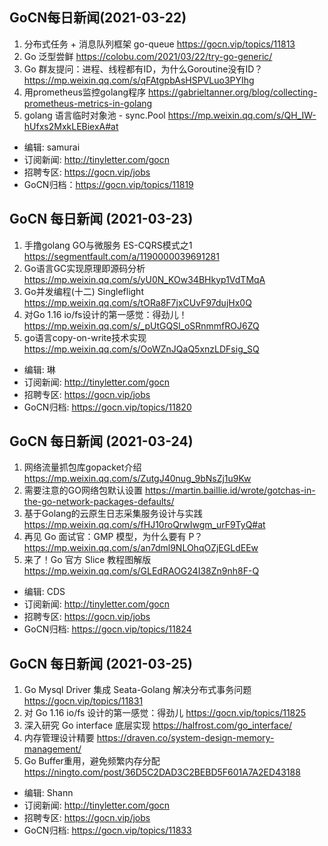 ## GoCN每日新闻(2021-03-22)

1. 分布式任务 + 消息队列框架 go-queue https://gocn.vip/topics/11813
2. Go 泛型尝鲜 https://colobu.com/2021/03/22/try-go-generic/
3. Go 群友提问：进程、线程都有ID，为什么Goroutine没有ID？https://mp.weixin.qq.com/s/qFAtgpbAsHSPVLuo3PYIhg
4. 用prometheus监控golang程序 https://gabrieltanner.org/blog/collecting-prometheus-metrics-in-golang
5. golang 语言临时对象池 - sync.Pool https://mp.weixin.qq.com/s/QH_IW-hUfxs2MxkLEBiexA#at

- 编辑: samurai
- 订阅新闻: http://tinyletter.com/gocn
- 招聘专区: https://gocn.vip/jobs
- GoCN归档：https://gocn.vip/topics/11819

## GoCN 每日新闻 (2021-03-23)

1. 手撸golang GO与微服务 ES-CQRS模式之1 https://segmentfault.com/a/1190000039691281
2. Go语言GC实现原理即源码分析 https://mp.weixin.qq.com/s/yU0N_KOw34BHkyp1VdTMqA	
3. Go并发编程(十二) Singleflight https://mp.weixin.qq.com/s/tORa8F7jxCUvF97dujHx0Q
4. 对Go 1.16 io/fs设计的第一感觉：得劲儿！ https://mp.weixin.qq.com/s/_pUtGQSl_oSRnmmfROJ6ZQ
5. go语言copy-on-write技术实现 https://mp.weixin.qq.com/s/OoWZnJQaQ5xnzLDFsig_SQ

- 编辑: 琳 
- 订阅新闻: http://tinyletter.com/gocn
- 招聘专区: https://gocn.vip/jobs
- GoCN归档: https://gocn.vip/topics/11820

## GoCN 每日新闻 (2021-03-24)

1. 网络流量抓包库gopacket介绍 https://mp.weixin.qq.com/s/ZutgJ40nug_9bNsZj1u9Kw
2. 需要注意的GO网络包默认设置 https://martin.baillie.id/wrote/gotchas-in-the-go-network-packages-defaults/ 
3. 基于Golang的云原生日志采集服务设计与实践 https://mp.weixin.qq.com/s/fHJ10roQrwIwgm_urF9TyQ#at
4. 再见 Go 面试官：GMP 模型，为什么要有 P？ https://mp.weixin.qq.com/s/an7dml9NLOhqOZjEGLdEEw
5. 来了！Go 官方 Slice 教程图解版 https://mp.weixin.qq.com/s/GLEdRAOG24I38Zn9nh8F-Q

- 编辑: CDS
- 订阅新闻: http://tinyletter.com/gocn
- 招聘专区: https://gocn.vip/jobs
- GoCN归档: https://gocn.vip/topics/11824

## GoCN 每日新闻 (2021-03-25)

1. Go Mysql Driver 集成 Seata-Golang 解决分布式事务问题 https://gocn.vip/topics/11831
2. 对 Go 1.16 io/fs 设计的第一感觉：得劲儿 https://gocn.vip/topics/11825
3. 深入研究 Go interface 底层实现 https://halfrost.com/go_interface/
4. 内存管理设计精要 https://draven.co/system-design-memory-management/
5. Go Buffer重用，避免频繁内存分配 https://ningto.com/post/36D5C2DAD3C2BEBD5F601A7A2ED43188

- 编辑: Shann
- 订阅新闻: http://tinyletter.com/gocn
- 招聘专区: https://gocn.vip/jobs
- GoCN归档: https://gocn.vip/topics/11833

